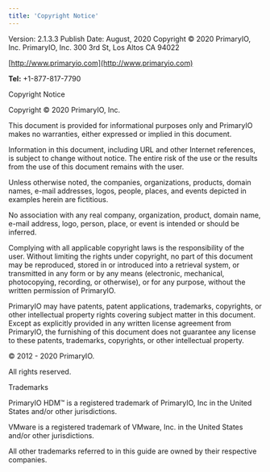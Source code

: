 ```yaml
---
title: 'Copyright Notice'
---
```


Version: 2.1.3.3
Publish Date: August, 2020
Copyright © 2020 PrimaryIO, Inc.
PrimaryIO, Inc.
300 3rd St, Los Altos
CA 94022

[http://www.primaryio.com](http://www.primaryio.com)

**Tel:** +1-877-817-7790

Copyright Notice

Copyright © 2020 PrimaryIO, Inc. 

This document is provided for informational purposes only and PrimaryIO makes no warranties, either expressed or implied in this document. 

Information in this document, including URL and other Internet references, is subject to change without notice. The entire risk of the use or the results from the use of this document remains with the user. 

Unless otherwise noted, the companies, organizations, products, domain names, e-mail addresses, logos, people, places, and events depicted in examples herein are fictitious. 

No association with any real company, organization, product, domain name, e-mail address, logo, person, place, or event is intended or should be inferred. 

Complying with all applicable copyright laws is the responsibility of the user. Without limiting the rights under copyright, no part of this document may be reproduced, stored in or introduced into a retrieval system, or transmitted in any form or by any means (electronic, mechanical, photocopying, recording, or otherwise), or for any purpose, without the written permission of PrimaryIO. 

PrimaryIO may have patents, patent applications, trademarks, copyrights, or other intellectual property rights covering subject matter in this document. Except as explicitly provided in any written license agreement from PrimaryIO, the furnishing of this document does not guarantee any license to these patents, trademarks, copyrights, or other intellectual property. 

© 2012 - 2020 PrimaryIO. 

All rights reserved. 

Trademarks

PrimaryIO HDM™ is a registered trademark of PrimaryIO, Inc in the United States and/or other jurisdictions. 

VMware is a registered trademark of VMware, Inc. in the United States and/or other jurisdictions.

All other trademarks referred to in this guide are owned by their respective companies.


